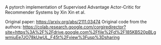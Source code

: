 A pytorch implementation of Supervised Advantage Actor-Critic for Recommender Systems by Xin Xin et al.

Original paper: https://arxiv.org/abs/2111.03474
Original code from the authors: https://colab.research.google.com/corgiredirector?site=https%3A%2F%2Fdrive.google.com%2Ffile%2Fd%2F185KB520pBLgwmiuEe7JO78kUwUL_F45t%2Fview%3Fusp%3Dsharing
